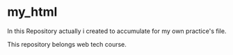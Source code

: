 # my_html
In this Repository actually i created to accumulate for my own practice's file.

This repository belongs web tech course.
